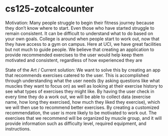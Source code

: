 # cs125-zotcalcounter

Motivation: 
Many people struggle to begin their fitness journey because they don’t know where to start. Even those who have started struggle to remain consistent. It can be difficult to understand what to do based on your own goals. College is around when people start to work out, now that they have access to a gym on campus. Here at UCI, we have great facilities but not much to guide people. We believe that creating an application to provide recommended exercises to the user would help keep them motivated and consistent, regardless of how experienced they are

State of the Art / Current solution:
We want to solve this by creating an app that recommends exercises catered to the user. This is accomplished through understanding what the user needs (by asking questions like what muscles they want to focus on) as well as looking at their exercise history to see what types of exercises they might like. By having the user check in every time they do a work out, we will be able to collect data (exercise name, how long they exercised, how much they liked they exercise), which we will then use to recommend better exercises. By creating a customized recommendation, the user is more likely to be motivated to work out. The exercises that we recommend will be organized by muscle group, and it will provide information such as difficulty level, required equipment, and instructions. 

